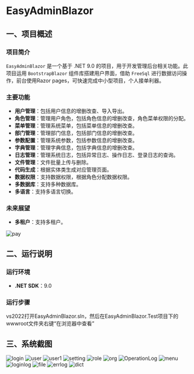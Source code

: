 # EasyAdminBlazor

## 一、项目概述
### 项目简介
`EasyAdminBlazor` 是一个基于 .NET 9.0 的项目，用于开发管理后台相关功能。此项目运用 `BootstrapBlazor` 组件库搭建用户界面，借助 `FreeSql` 进行数据访问操作，前台使用Razor pages，可快速完成中小型项目，个人接单利器。

### 主要功能
- **用户管理**：包括用户信息的增删改查、导入导出。
- **角色管理**：管理用户角色，包括角色信息的增删改查，角色菜单权限的分配。
- **菜单管理**：管理系统菜单，包括菜单信息的增删改查。
- **部门管理**：管理部门信息，包括部门信息的增删改查。
- **参数配置**：管理系统参数，包括参数信息的增删改查。
- **字典管理**：管理字典信息，包括字典信息的增删改查。
- **日志管理**：管理系统日志，包括异常日志、操作日志、登录日志的查询。
- **文件管理**：文件批量上传与删除。
- **代码生成**：根据实体类生成对应管理页面。
- **数据权限**：支持数据权限，根据角色分配数据权限。
- **多数据库**：支持多种数据库。
- **多语言**：支持多语言切换。

### 未来展望
- **多租户**：支持多租户。

![pay](https://github.com/gudufy/EasyAdminBlazor/blob/main/images/pay.png)

## 二、运行说明
### 运行环境
- **.NET SDK**：9.0

### 运行步骤
vs2022打开EasyAdminBlazor.sln，然后在EasyAdminBlazor.Test项目下的wwwroot文件夹右键“在浏览器中查看”

## 三、系统截图

![login](https://github.com/gudufy/EasyAdminBlazor/blob/main/images/login.png)
![user](https://github.com/gudufy/EasyAdminBlazor/blob/main/images/user.png)
![user1](https://github.com/gudufy/EasyAdminBlazor/blob/main/images/user1.png)
![setting](https://github.com/gudufy/EasyAdminBlazor/blob/main/images/setting.png)
![role](https://github.com/gudufy/EasyAdminBlazor/blob/main/images/role.png)
![org](https://github.com/gudufy/EasyAdminBlazor/blob/main/images/org.png)
![OperationLog](https://github.com/gudufy/EasyAdminBlazor/blob/main/images/OperationLog.png)
![menu](https://github.com/gudufy/EasyAdminBlazor/blob/main/images/menu.png)
![loginlog](https://github.com/gudufy/EasyAdminBlazor/blob/main/images/loginlog.png)
![file](https://github.com/gudufy/EasyAdminBlazor/blob/main/images/file.png)
![errlog](https://github.com/gudufy/EasyAdminBlazor/blob/main/images/errlog.png)
![dict](https://github.com/gudufy/EasyAdminBlazor/blob/main/images/dict.png)